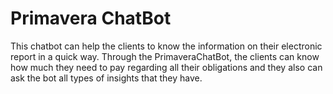 # Primavera ChatBot
This chatbot can help the clients to know the information on their electronic report in a quick way. 
Through the PrimaveraChatBot, the clients can know how much they need to pay regarding all their obligations and they also can ask the bot all types of insights that they have.
